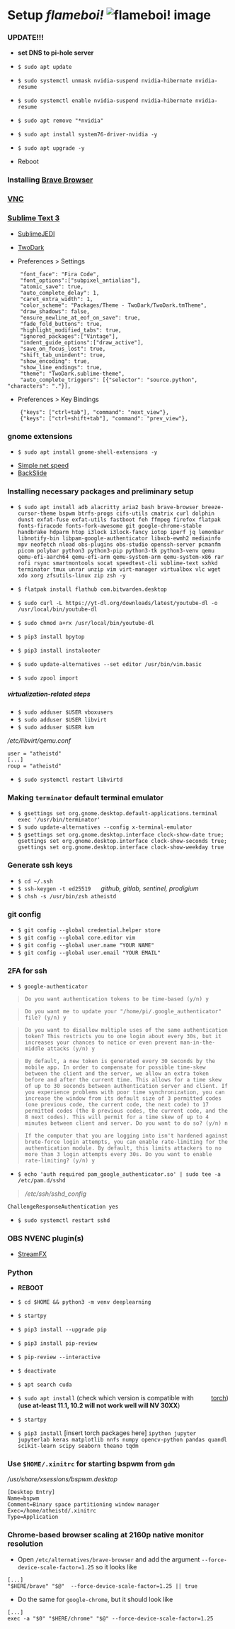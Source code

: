 # Setup *flameboi!* ![flameboi! image](https://github.com/atheistd/atheistd.github.io/raw/master/assets/flameboi/flameboi-small.png)



### UPDATE!!!

- **set DNS to pi-hole server**

- `$ sudo apt update`
- `$ sudo systemctl unmask nvidia-suspend nvidia-hibernate nvidia-resume`
- `$ sudo systemctl enable nvidia-suspend nvidia-hibernate nvidia-resume`
- `$ sudo apt remove "*nvidia"`
- `$ sudo apt install system76-driver-nvidia -y`
- `$ sudo apt upgrade -y`
- Reboot



### Installing [Brave Browser](https://brave.com/linux/)



### [VNC](https://www.realvnc.com/en/connect/download/viewer/)



### [Sublime Text 3](https://www.sublimetext.com/docs/3/linux_repositories.html)

- [SublimeJEDI](https://packagecontrol.io/packages/Jedi%20-%20Python%20autocompletion)
- [TwoDark](https://packagecontrol.io/packages/Theme%20-%20TwoDark)

- Preferences > Settings

```
	"font_face": "Fira Code",
	"font_options":["subpixel_antialias"],
	"atomic_save": true,
	"auto_complete_delay": 1,
	"caret_extra_width": 1,
	"color_scheme": "Packages/Theme - TwoDark/TwoDark.tmTheme",
	"draw_shadows": false,
	"ensure_newline_at_eof_on_save": true,
	"fade_fold_buttons": true,
	"highlight_modified_tabs": true,
	"ignored_packages":["Vintage"],
	"indent_guide_options":["draw_active"],
	"save_on_focus_lost": true,
	"shift_tab_unindent": true,
	"show_encoding": true,
	"show_line_endings": true,
	"theme": "TwoDark.sublime-theme",
	"auto_complete_triggers": [{"selector": "source.python", "characters": "."}],
```

- Preferences > Key Bindings

```
	{"keys": ["ctrl+tab"], "command": "next_view"},
	{"keys": ["ctrl+shift+tab"], "command": "prev_view"},
```



### gnome extensions

- `$ sudo apt install gnome-shell-extensions -y`
* [Simple net speed](https://extensions.gnome.org/extension/1085/simple-net-speed/)
* [BackSlide](https://extensions.gnome.org/extension/543/backslide/)



### Installing necessary packages and preliminary setup

- `$ sudo apt install adb alacritty aria2 bash brave-browser breeze-cursor-theme bspwm btrfs-progs cifs-utils cmatrix curl dolphin dunst exfat-fuse exfat-utils fastboot feh ffmpeg firefox flatpak fonts-firacode fonts-fork-awesome git google-chrome-stable handbrake hdparm htop i3lock i3lock-fancy iotop iperf jq lemonbar libnotify-bin libpam-google-authenticator libxcb-ewmh2 mediainfo mpv neofetch nload obs-plugins obs-studio openssh-server pcmanfm picom polybar python3 python3-pip python3-tk python3-venv qemu qemu-efi-aarch64 qemu-efi-arm qemu-system-arm qemu-system-x86 rar rofi rsync smartmontools socat speedtest-cli sublime-text sxhkd terminator tmux unrar unzip vim virt-manager virtualbox vlc wget xdo xorg zfsutils-linux zip zsh -y`
- `$ flatpak install flathub com.bitwarden.desktop`

- `$ sudo curl -L https://yt-dl.org/downloads/latest/youtube-dl -o /usr/local/bin/youtube-dl`
- `$ sudo chmod a+rx /usr/local/bin/youtube-dl`

- `$ pip3 install bpytop`
- `$ pip3 install instalooter`

- `$ sudo update-alternatives --set editor /usr/bin/vim.basic`
- `$ sudo zpool import`

##### virtualization-related steps

- `$ sudo adduser $USER vboxusers`
- `$ sudo adduser $USER libvirt`
- `$ sudo adduser $USER kvm`

*/etc/libvirt/qemu.conf*

```
user = "atheistd"
[...]
roup = "atheistd"

```

- `$ sudo systemctl restart libvirtd`



### Making `terminator` default terminal emulator

 - `$ gsettings set org.gnome.desktop.default-applications.terminal exec '/usr/bin/terminator'`
 - `$ sudo update-alternatives --config x-terminal-emulator`
 - `$ gsettings set org.gnome.desktop.interface clock-show-date true; gsettings set org.gnome.desktop.interface clock-show-seconds true; gsettings set org.gnome.desktop.interface clock-show-weekday true`



### Generate ssh keys

- `$ cd ~/.ssh`
- `$ ssh-keygen -t ed25519 `&nbsp;&nbsp;&nbsp;&nbsp;*github, gitlab, sentinel, prodigium*
- `$ chsh -s /usr/bin/zsh atheistd`



### git config

- `$ git config --global credential.helper store`
- `$ git config --global core.editor vim`
- `$ git config --global user.name "YOUR NAME"`
- `$ git config --global user.email "YOUR EMAIL"`



### 2FA for ssh

- `$ google-authenticator`


> `Do you want authentication tokens to be time-based (y/n) y`


> `Do you want me to update your "/home/pi/.google_authenticator" file? (y/n) y`


> `Do you want to disallow multiple uses of the same authentication
token? This restricts you to one login about every 30s, but it increases
your chances to notice or even prevent man-in-the-middle attacks (y/n) y`


> `By default, a new token is generated every 30 seconds by the mobile app.
In order to compensate for possible time-skew between the client and the server,
we allow an extra token before and after the current time. This allows for a
time skew of up to 30 seconds between authentication server and client. If you
experience problems with poor time synchronization, you can increase the window
from its default size of 3 permitted codes (one previous code, the current
code, the next code) to 17 permitted codes (the 8 previous codes, the current
code, and the 8 next codes). This will permit for a time skew of up to 4 minutes
between client and server.
Do you want to do so? (y/n) n`


> `If the computer that you are logging into isn't hardened against brute-force
login attempts, you can enable rate-limiting for the authentication module.
By default, this limits attackers to no more than 3 login attempts every 30s.
Do you want to enable rate-limiting? (y/n) y`

- `$ echo 'auth required pam_google_authenticator.so' | sudo tee -a /etc/pam.d/sshd`

> */etc/ssh/sshd_config*

```
ChallengeResponseAuthentication yes
```

- `$ sudo systemctl restart sshd`



### OBS NVENC plugin(s)

 - [StreamFX](https://obsproject.com/forum/resources/streamfx-for-obs-studio.578/updates)



### Python

- **REBOOT**

- `$ cd $HOME && python3 -m venv deeplearning`
- `$ startpy`
- `$ pip3 install --upgrade pip`
- `$ pip3 install pip-review`
- `$ pip-review --interactive`
- `$ deactivate`
- `$ apt search cuda`
- `$ sudo apt install` (check which version is compatible with &nbsp;&nbsp;&nbsp;&nbsp;&nbsp;&nbsp;&nbsp;&nbsp; [torch](https://pytorch.org/get-started/locally/)) (**use at-least 11.1, 10.2 will not work well will NV 30XX**)
- `$ startpy`
- `$ pip3 install` [insert torch packages here] `ipython jupyter jupyterlab keras matplotlib nnfs numpy opencv-python pandas quandl scikit-learn scipy seaborn theano tqdm`



### Use `$HOME/.xinitrc` for starting bspwm from `gdm`

*/usr/share/xsessions/bspwm.desktop*

```
[Desktop Entry]
Name=bspwm
Comment=Binary space partitioning window manager
Exec=/home/atheistd/.xinitrc
Type=Application
```



### Chrome-based browser scaling at 2160p native monitor resolution

- Open `/etc/alternatives/brave-browser` and add the argument `--force-device-scale-factor=1.25` so it looks like

```
[...]
"$HERE/brave" "$@"  --force-device-scale-factor=1.25 || true
```

- Do the same for `google-chrome`, but it should look like

```
[...]
exec -a "$0" "$HERE/chrome" "$@" --force-device-scale-factor=1.25
```
